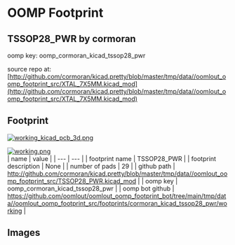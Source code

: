 # OOMP Footprint  
## TSSOP28_PWR  by cormoran  
  
oomp key: oomp_cormoran_kicad_tssop28_pwr  
  
source repo at: [http://github.com/cormoran/kicad.pretty/blob/master/tmp/data//oomlout_oomp_footprint_src/XTAL_7X5MM.kicad_mod](http://github.com/cormoran/kicad.pretty/blob/master/tmp/data//oomlout_oomp_footprint_src/XTAL_7X5MM.kicad_mod)  
## Footprint  
  
[![working_kicad_pcb_3d.png](working_kicad_pcb_3d_600.png)](working_kicad_pcb_3d.png)  
  
[![working.png](working_600.png)](working.png)  
| name | value | 
| --- | --- | 
| footprint name | TSSOP28_PWR | 
| footprint description | None | 
| number of pads | 29 | 
| github path | http://github.com/cormoran/kicad.pretty/blob/master/tmp/data//oomlout_oomp_footprint_src/TSSOP28_PWR.kicad_mod | 
| oomp key | oomp_cormoran_kicad_tssop28_pwr | 
| oomp bot github | https://github.com/oomlout/oomlout_oomp_footprint_bot/tree/main/tmp/data//oomlout_oomp_footprint_src/footprints/cormoran_kicad_tssop28_pwr/working | 
## Images  

